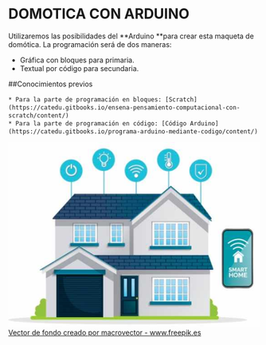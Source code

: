 # DOMOTICA CON ARDUINO

Utilizaremos las posibilidades del **Arduino **para crear esta maqueta de domótica. La programación será de dos maneras:
* Gráfica con bloques para primaria.
* Textual por código para secundaria.

##Conocimientos previos

    * Para la parte de programación en bloques: [Scratch](https://catedu.gitbooks.io/ensena-pensamiento-computacional-con-scratch/content/)
    * Para la parte de programación en código: [Código Arduino](https://catedu.gitbooks.io/programa-arduino-mediante-codigo/content/)

![](/assets/smarthome.jpg)
<a href="https://www.freepik.es/fotos-vectores-gratis/fondo">Vector de fondo creado por macrovector - www.freepik.es</a>


